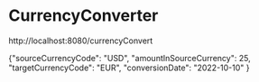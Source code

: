 # CurrencyConverter


http://localhost:8080/currencyConvert

{"sourceCurrencyCode": "USD",
"amountInSourceCurrency": 25,
"targetCurrencyCode": "EUR",
"conversionDate": "2022-10-10"
}